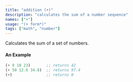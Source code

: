 ```yaml
---
title: "addition (+)"
description: "calculates the sum of a number sequence"
names: ["+"]
usage: "(+ form*)"
tags: ["math", "number"]
---
```


Calculates the sum of a set of numbers.

#### An Example

```scheme
(+ 9 10 23)       ;; returns 42
(+ 50 12.6 34.8)  ;; returns 97.4
(+)               ;; returns 0
```
